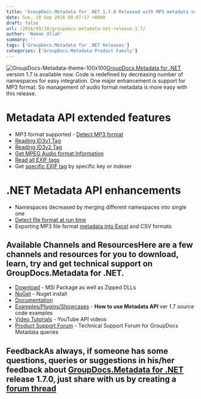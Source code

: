 ```yaml
---
title: 'GroupDocs.Metadata for .NET 1.7.0 Released with MP3 metadata support'
date: Sun, 18 Sep 2016 09:07:17 +0000
draft: false
url: /2016/09/18/groupdocs-metadata-net-release-1-7/
author: 'Noman Ullah'
summary: ''
tags: ['GroupDocs.Metadata for .NET Releases']
categories: ['GroupDocs.Metadata Product Family']
---
```


![](https://blog.groupdocs.com/wp-content/uploads/sites/4/2016/02/GroupDocs-Metadata-theme-100x100.png "GroupDocs-Metadata-theme-100x100")[GroupDocs.Metadata for .NET](http://www.groupdocs.com/products/metadata/net) version 1.7 is available now. Code is redefined by decreasing number of namespaces for easy integration. One major enhancement is support for MP3 format. So management of audio format metadata is more easy with this release.

# Metadata API extended features

*   MP3 format supported - [Detect MP3 format](https://docs.groupdocs.com/metadata/net/ "MP3 format detection")
*   [Reading ID3v1 Tag](https://docs.groupdocs.com/metadata/net/ "Read ID3v1 Tag")
*   [Reading ID3v2 Tag](https://docs.groupdocs.com/metadata/net/ "Read ID3v2 Tag")
*   [Get MPEG Audio format Information](https://docs.groupdocs.com/metadata/net/ "Read MPEG Audio format Information")
*   [Read all EXIF tags](https://docs.groupdocs.com/metadata/net/ "Read all EXIF tags")
*   Get [specific EXIF tag](https://docs.groupdocs.com/metadata/net/ "Read specific EXIF tags") by specific key or indexer

# .NET Metadata API enhancements

*   Namespaces decreased by merging different namespaces into single one
*   [Detect file format at run time](https://docs.groupdocs.com/metadata/net/ "detect document format at run time")
*   Exporting MP3 file format [metadata into Excel](https://docs.groupdocs.com/metadata/net/ "Export MP3 Metadata") and CSV formats

## Available Channels and ResourcesHere are a few channels and resources for you to download, learn, try and get technical support on GroupDocs.Metadata for .NET.

*   [Download](http://groupdocs.com/Community/files/8/.net-libraries/groupdocs_metadata_for_.net/entry14726.aspx "GroupDocs.Metadata MSI") - MSI Package as well as Zipped DLLs
*   [NuGet](https://www.nuget.org/packages/groupdocs-metadata-dotnet/1.7.0 "GroupDocs.Metadata Nuget Package") - Nuget install
*   [Documentation](http://www.groupdocs.com/docs/display/metadatanet/Getting+Started "Metadata API documentation")
*   [Examples/Plugins/Showcases](https://github.com/groupdocs-metadata/GroupDocs.Metadata-for-.NET/tree/master/Examples "How to use Metadata API") - **How to use Metadata API** ver 1.7 source code examples
*   [Video Tutorials](https://www.youtube.com/channel/UCkOlPEPh0oljoESrmKP6l4g "Metadata API YouTube Tutorials") - YouTube API videos
*   [Product Support Forum](http://www.groupdocs.com/Community/forums/groupdocs.metadata-product-family/48/showforum.aspx) - Technical Support Forum for GroupDocs Metadata queries

## FeedbackAs always, if someone has some questions, queries or suggestions in his/her feedback about [GroupDocs.Metadata for .NET](http://www.groupdocs.com/dot-net/document-metadata-library ".NET Metadata API") release 1.7.0, just share with us by creating a [forum thread](http://www.groupdocs.com/Community/forums/groupdocs.metadata-product-family/48/showforum.aspx)





